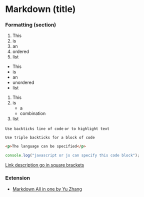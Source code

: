 # Markdown (title)

### Formatting (section)

1. This
2. is
3. an
4. ordered
5. list

- This
- is
- an
- unordered
- list

1. This
2. is
    - a
    - combination
3. list

`Use backticks line of code`
`or to highlight text`

```
Use triple backticks for a block of code
```

```html
<p>The language can be specified</p>
```

```javascript
console.log("javascript or js can specify this code block");
```

[Link description go in square brackets](http://the.link.goes.in.parentheses)

### Extension

- [Markdown All in one by Yu Zhang](https://marketplace.visualstudio.com/items?itemName=yzhang.markdown-all-in-one)